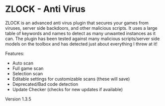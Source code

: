 # ZLOCK - Anti Virus

ZLOCK is an advanced anti virus plugin that secures your games from viruses, server side backdoors, and other malicious scripts. It uses a large table of keywords and names to detect as many unwanted instances as it can. The plugin has been tested against many malicious scripts/server side models on the toolbox and has detected just about everything I threw at it!

Features:
- Auto scan
- Full game scan
- Selection scan
- Editable settings for customizable scans (these will save)
- Deprecated/Bad code detection
- Update Checker (checks for new updates if available)

Version 1.3.5
